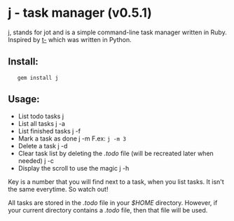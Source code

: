j - task manager (v0.5.1)
=================

j, stands for jot and is a simple command-line task manager written in Ruby. Inspired by [t-](http://www.penzba.co.uk/t-/t-.html) which was written in Python.

Install:
--------

       gem install j

Usage:
-------

* List todo tasks
       j
* List all tasks
       j -a
* List finished tasks
       j -f
* Mark a task as done
       j -m <key>
  F.ex: `j -m 3`
* Delete a task
       j -d <key>
* Clear task list by deleting the *.todo* file (will be recreated later when needed)
       j -c
* Display the scroll to use the magic
       j -h

Key is a number that you will find next to a task, when you list tasks. It isn't the same everytime. So watch out!

All tasks are stored in the *.todo* file in your *$HOME* directory. However, if your current directory contains a *.todo* file, then that file will be used.


